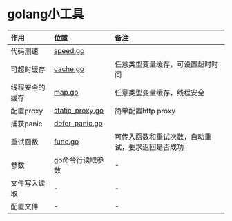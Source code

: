 
# golang小工具

|作用|位置|备注|
|:---|:---|:---|
|代码测速|[speed.go](speed.go)||
|可超时缓存|[cache.go](cache.go)|任意类型变量缓存，可设置超时时间|
|线程安全的缓存|[map.go](map.go)|任意类型变量缓存，线程安全|
|配置proxy|[static_proxy.go](static_proxy.go)|简单配置http proxy|
|捕获panic|[defer_panic.go](defer_panic.go)||
|重试函数|[func.go](func.go)|可传入函数和重试次数，自动重试，要求返回是否成功|
| 参数|go命令行读取参数|-|-|
| 文件写入读取 |-|-|-|
|配置文件|-|-|-|

